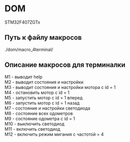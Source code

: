 # DOM
STM32F407ZGTx

## Путь к файлу макросов
./dom/macro_4terminal/

## Описание макросов для терминалки
М1 - выводит help  
M2 - выводит состояния и настройки  
М3 - выводит состояния и настройки мотора с id = 1  
М4 - остановить мотор с id = 1  
М5 - запустить мотор с id = 1 вперед   
М6 - запустить мотор с id = 1 назад  
М7 - состояние и настройки светодиода  
M8 - состояние всех одометров  
М9 - состояние одометра с id = 1  
М10 - выключить светодиод  
М11 - включить светодиод  
М12 - включить режим мигания с частотой = 4  

